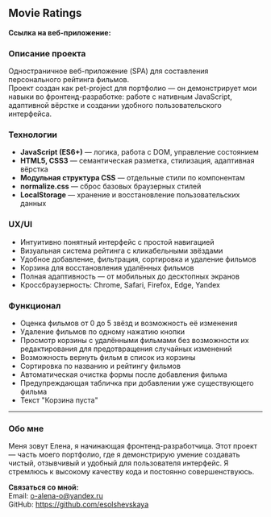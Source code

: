 ## Movie Ratings

**Ссылка на веб-приложение:** 

### Описание проекта
Одностраничное веб-приложение (SPA) для составления персонального рейтинга фильмов.  
Проект создан как pet-project для портфолио — он демонстрирует мои навыки во фронтенд-разработке: работе с нативным JavaScript, адаптивной вёрстке и создании удобного пользовательского интерфейса.

### Технологии
- **JavaScript (ES6+)** — логика, работа с DOM, управление состоянием
- **HTML5, CSS3** — семантическая разметка, стилизация, адаптивная вёрстка
- **Модульная структура CSS** — отдельные стили по компонентам
- **normalize.css** — сброс базовых браузерных стилей
- **LocalStorage** — хранение и восстановление пользовательских данных

### UX/UI
- Интуитивно понятный интерфейс с простой навигацией
- Визуальная система рейтинга с кликабельными звёздами
- Удобное добавление, фильтрация, сортировка и удаление фильмов
- Корзина для восстановления удалённых фильмов
- Полная адаптивность — от мобильных до десктопных экранов
- Кроссбраузерность: Chrome, Safari, Firefox, Edge, Yandex

### Функционал
- Оценка фильмов от 0 до 5 звёзд и возможность её изменения
- Удаление фильмов по одному нажатию кнопки
- Просмотр корзины с удалёнными фильмами без возможности их редактирования для предотвращения случайных изменений
- Возможность вернуть фильм в список из корзины
- Сортировка по названию и рейтингу фильмов
- Автоматическая очистка формы после добавления фильма
- Предупреждающая табличка при добавлении уже существующего фильма
- Текст "Корзина пуста"

---

### Обо мне
Меня зовут Елена, я начинающая фронтенд-разработчица.
Этот проект — часть моего портфолио, где я демонстрирую умение создавать чистый, отзывчивый и удобный для пользователя интерфейс.
Я стремлюсь к высокому качеству кода и постоянно совершенствуюсь.

**Связаться со мной:**  
Email: o-alena-o@yandex.ru  
GitHub: https://github.com/esolshevskaya